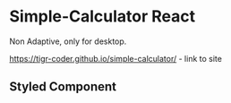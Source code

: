 # Simple-Calculator React
Non Adaptive, only for desktop.

https://tigr-coder.github.io/simple-calculator/ - link to site

## Styled Component
